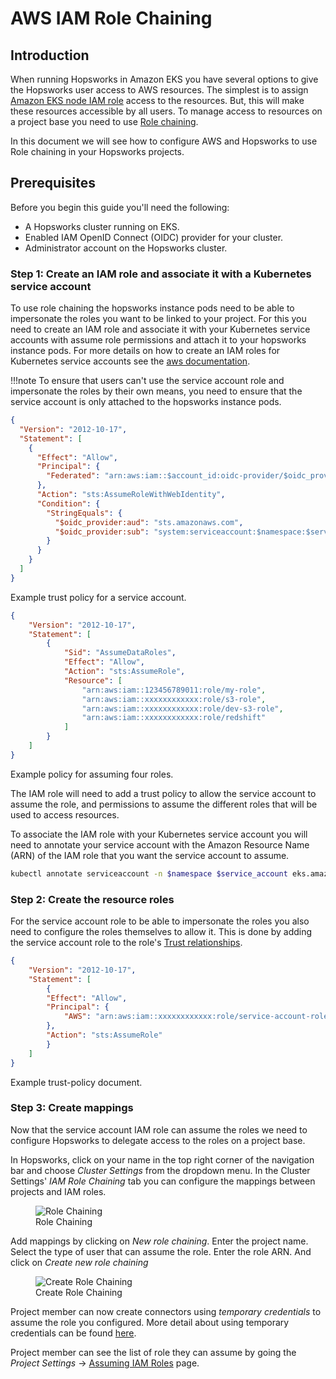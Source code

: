 # AWS IAM Role Chaining

## Introduction

When running Hopsworks in Amazon EKS you have several options to give the Hopsworks user access to AWS resources. The simplest is to assign [Amazon EKS node IAM role](https://docs.aws.amazon.com/eks/latest/userguide/create-node-role.html) access to the resources. But, this will make these resources accessible by all users. To manage access to resources on a project base you need to use [Role chaining](https://docs.aws.amazon.com/IAM/latest/UserGuide/id_roles_terms-and-concepts.html#iam-term-role-chaining). 

In this document we will see how to configure AWS and Hopsworks to use Role chaining in your Hopsworks projects.

## Prerequisites
Before you begin this guide you'll need the following:

- A Hopsworks cluster running on EKS.
- Enabled IAM OpenID Connect (OIDC) provider for your cluster.
- Administrator account on the Hopsworks cluster.

### Step 1: Create an IAM role and associate it with a Kubernetes service account
To use role chaining the hopsworks instance pods need to be able to impersonate the roles you want to be linked to your project. For this you need to create an IAM role and associate it with your Kubernetes service accounts with assume role permissions and attach it to your hopsworks instance pods. 
For more details on how to create an IAM roles for Kubernetes service accounts see the [aws documentation](https://docs.aws.amazon.com/eks/latest/userguide/associate-service-account-role.html). 


!!!note 
    To ensure that users can't use the service account role and impersonate the roles by their own means, you need to ensure that the service account is only attached to the hopsworks instance pods.


```json
{
  "Version": "2012-10-17",
  "Statement": [
    {
      "Effect": "Allow",
      "Principal": {
        "Federated": "arn:aws:iam::$account_id:oidc-provider/$oidc_provider"
      },
      "Action": "sts:AssumeRoleWithWebIdentity",
      "Condition": {
        "StringEquals": {
          "$oidc_provider:aud": "sts.amazonaws.com",
          "$oidc_provider:sub": "system:serviceaccount:$namespace:$service_account"
        }
      }
    }
  ]
}
```
<figcaption>Example trust policy for a service account.</figcaption>

```json
{
    "Version": "2012-10-17",
    "Statement": [
        {
            "Sid": "AssumeDataRoles",
            "Effect": "Allow",
            "Action": "sts:AssumeRole",
            "Resource": [
                "arn:aws:iam::123456789011:role/my-role",
                "arn:aws:iam::xxxxxxxxxxxx:role/s3-role",
                "arn:aws:iam::xxxxxxxxxxxx:role/dev-s3-role",
                "arn:aws:iam::xxxxxxxxxxxx:role/redshift"
            ]
        }
    ]
}
```
<figcaption>Example policy for assuming four roles.</figcaption>

The IAM role will need to add a trust policy to allow the service account to assume the role, and permissions to assume the different roles that will be used to access resources.

To associate the IAM role with your Kubernetes service account you will need to annotate your service account with the Amazon Resource Name (ARN) of the IAM role that you want the service account to assume.

```sh
kubectl annotate serviceaccount -n $namespace $service_account eks.amazonaws.com/role-arn=arn:aws:iam::$account_id:role/my-role
```

### Step 2: Create the resource roles
For the service account role to be able to impersonate the roles you also need to configure the roles themselves to allow it. This is done by adding the service account role to the role's [Trust relationships](https://docs.aws.amazon.com/directoryservice/latest/admin-guide/edit_trust.html).

```json
{
    "Version": "2012-10-17",
    "Statement": [
        {
        "Effect": "Allow",
        "Principal": {
            "AWS": "arn:aws:iam::xxxxxxxxxxxx:role/service-account-role"
        },
        "Action": "sts:AssumeRole"
        }
    ]
}
```
<figcaption>Example trust-policy document.</figcaption>

### Step 3: Create mappings
Now that the service account IAM role can assume the roles we need to configure Hopsworks to delegate access to the roles on a project base.

In Hopsworks, click on your name in the top right corner of the navigation bar and choose _Cluster Settings_ from the dropdown menu.
In the Cluster Settings' _IAM Role Chaining_ tab you can configure the mappings between projects and IAM roles.

<figure>
  <img src="../../../assets/images/admin/iam-role/cluster-settings.png" alt="Role Chaining"/>
  <figcaption>Role Chaining</figcaption>
</figure>

Add mappings by clicking on *New role chaining*. Enter the project name. Select the type of user that can assume the role. Enter the role ARN. And click on *Create new role chaining*

<figure>
  <img src="../../../assets/images/admin/iam-role/new-role-chaining.png" alt="Create Role Chaining"/>
  <figcaption>Create Role Chaining</figcaption>
</figure>

Project member can now create connectors using *temporary credentials* to assume the role you configured. More detail about using temporary credentials can be found [here](../../user_guides/fs/data_sources/creation/s3.md#temporary-credentials).

Project member can see the list of role they can assume by going the _Project Settings_ -> [Assuming IAM Roles](../../../user_guides/projects/iam_role/iam_role_chaining) page.

